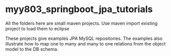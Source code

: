 # myy803_springboot_jpa_tutorials

All the folders here are small maven projects. Use maven import existing project to load them to eclipse

These projects give examples JPA MySQL repositories.
The examples also illustrate how to map one to many and many to one relations from the object model to the DB schema.  
